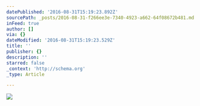 ```yaml
---
datePublished: '2016-08-31T15:19:23.892Z'
sourcePath: _posts/2016-08-31-f266ee3e-7340-4923-a662-64f08672b481.md
inFeed: true
author: []
via: {}
dateModified: '2016-08-31T15:19:23.529Z'
title: ''
publisher: {}
description: ''
starred: false
_context: 'http://schema.org'
_type: Article

---
```

![](https://the-grid-user-content.s3-us-west-2.amazonaws.com/b5f3bc73-46fc-4564-8f35-785f9d5cd576.jpg)